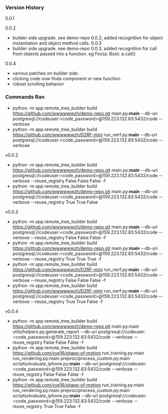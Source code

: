 ### Version History
0.0.1

0.0.2
- builder side upgrade. see demo-repo 0.0.2, added recognition for object instantiation and object method calls.
0.0.3
- builder side upgrade. see demo-repo 0.0.3, added recognition for call from objects passed into a function. eg Foo(a: Boo): a.call()

0.0.4
- various patches on builder side. 
- clicking code now finds component or new function.
- robust scrolling behavior

### Commands Ran
- python -m app.remote_tree_builder build https://github.com/wwwwwwzh/demo-repo.git main.py:__main__   --db-uri postgresql://codeuser:<code_password>@159.223.132.83:5432/code   --verbose
- python -m app.remote_tree_builder build https://github.com/wwwwwwzh/D2RF-mini  run_nerf.py:__main__   --db-uri postgresql://codeuser:<code_password>@159.223.132.83:5432/code   --verbose

v0.0.2 
- python -m app.remote_tree_builder build https://github.com/wwwwwwzh/demo-repo.git main.py:__main__   --db-uri postgresql://codeuser:<code_password>@159.223.132.83:5432/code   --verbose --reuse_registry False False False -f
- python -m app.remote_tree_builder build https://github.com/wwwwwwzh/demo-repo.git main.py:__main__   --db-uri postgresql://codeuser:<code_password>@159.223.132.83:5432/code   --verbose --reuse_registry True True False

v0.0.3
- python -m app.remote_tree_builder build https://github.com/wwwwwwzh/demo-repo.git main.py:__main__   --db-uri postgresql://codeuser:<code_password>@159.223.132.83:5432/code   --verbose --reuse_registry False False False -f
- python -m app.remote_tree_builder build https://github.com/wwwwwwzh/demo-repo.git main.py:__main__   --db-uri postgresql://codeuser:<code_password>@159.223.132.83:5432/code   --verbose --reuse_registry True True True -f
- python -m app.remote_tree_builder build https://github.com/wwwwwwzh/D2RF-mini run_nerf.py:__main__   --db-uri postgresql://codeuser:<code_password>@159.223.132.83:5432/code   --verbose --reuse_registry False False False -f
- python -m app.remote_tree_builder build https://github.com/wwwwwwzh/D2RF-mini run_nerf.py:__main__   --db-uri postgresql://codeuser:<code_password>@159.223.132.83:5432/code   --verbose --reuse_registry True True False -f

v0.0.4
- python -m app.remote_tree_builder build https://github.com/wwwwwwzh/demo-repo.git main.py:main utils/helpers.py:generate_report   --db-uri postgresql://codeuser:<code_password>@159.223.132.83:5432/code   --verbose --reuse_registry False False False -f
- python -m app.remote_tree_builder build https://github.com/vye16/shape-of-motion run_training.py:main run_rendering.py:main preproc/process_custom.py:main scripts/evaluate_iphone.py:__main__  --db-uri postgresql://codeuser:<code_password>@159.223.132.83:5432/code   --verbose --reuse_registry False False False -f
- python -m app.remote_tree_builder build https://github.com/vye16/shape-of-motion run_training.py:main run_rendering.py:main preproc/process_custom.py:main scripts/evaluate_iphone.py:__main__  --db-uri postgresql://codeuser:<code_password>@159.223.132.83:5432/code   --verbose --reuse_registry True True False -f